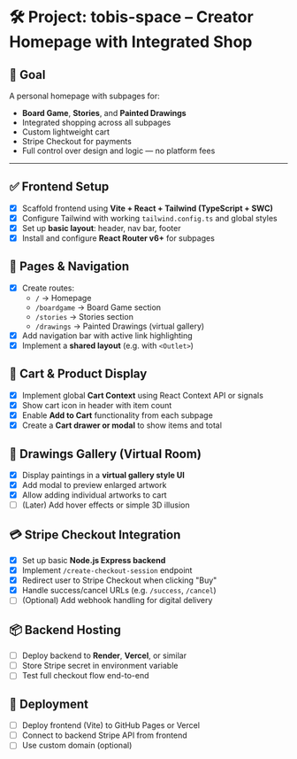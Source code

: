 # 🛠️ Project: tobis-space – Creator Homepage with Integrated Shop

## 🎯 Goal
A personal homepage with subpages for:
- **Board Game**, **Stories**, and **Painted Drawings**
- Integrated shopping across all subpages
- Custom lightweight cart
- Stripe Checkout for payments
- Full control over design and logic — no platform fees

---

## ✅ Frontend Setup
- [x] Scaffold frontend using **Vite + React + Tailwind (TypeScript + SWC)**
- [x] Configure Tailwind with working `tailwind.config.ts` and global styles
- [x] Set up **basic layout**: header, nav bar, footer
- [x] Install and configure **React Router v6+** for subpages

## 🧭 Pages & Navigation
- [x] Create routes:
  - `/` → Homepage
  - `/boardgame` → Board Game section
  - `/stories` → Stories section
  - `/drawings` → Painted Drawings (virtual gallery)
- [x] Add navigation bar with active link highlighting
- [x] Implement a **shared layout** (e.g. with `<Outlet>`)

## 🛒 Cart & Product Display
- [x] Implement global **Cart Context** using React Context API or signals
- [x] Show cart icon in header with item count
- [x] Enable **Add to Cart** functionality from each subpage
- [x] Create a **Cart drawer or modal** to show items and total

## 🎨 Drawings Gallery (Virtual Room)
- [x] Display paintings in a **virtual gallery style UI**
- [x] Add modal to preview enlarged artwork
- [x] Allow adding individual artworks to cart
- [ ] (Later) Add hover effects or simple 3D illusion

## 💳 Stripe Checkout Integration
- [x] Set up basic **Node.js Express backend**
- [x] Implement `/create-checkout-session` endpoint
- [x] Redirect user to Stripe Checkout when clicking "Buy"
- [x] Handle success/cancel URLs (e.g. `/success`, `/cancel`)
- [ ] (Optional) Add webhook handling for digital delivery

## 📦 Backend Hosting
- [ ] Deploy backend to **Render**, **Vercel**, or similar
- [ ] Store Stripe secret in environment variable
- [ ] Test full checkout flow end-to-end

## 🚚 Deployment
- [ ] Deploy frontend (Vite) to GitHub Pages or Vercel
- [ ] Connect to backend Stripe API from frontend
- [ ] Use custom domain (optional)
